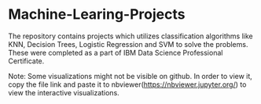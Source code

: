 # Machine-Learing-Projects

The repository contains projects which utilizes classification algorithms like KNN, Decision Trees, Logistic Regression and SVM to solve the problems.
These were completed as a part of IBM Data Science Professional Certificate.







Note: Some visualizations might not be visible on github. In order to view it, copy the file link and paste it to nbviewer(https://nbviewer.jupyter.org/) to view the interactive visualizations.
